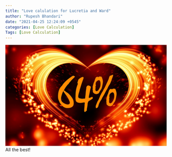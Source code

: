 ```yaml
---
title: "Love calulation for Lucretia and Ward"
author: "Rupesh Bhandari"
date: "2021-04-25 12:24:09 +0545"
categories: [Love Calculation]
Tags: [Love Calculation]
---
```


![Match Picture](/assets/img/lovecal/Lucretia-Ward.jpg)
All the best!
    